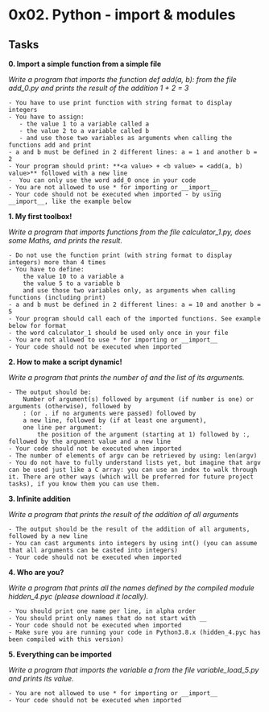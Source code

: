 # 0x02. Python - import & modules

## Tasks

**0. Import a simple function from a simple file**

*Write a program that imports the function def add(a, b): from the file add_0.py and prints the result of the addition 1 + 2 = 3*

    - You have to use print function with string format to display integers
    - You have to assign:
       - the value 1 to a variable called a
       - the value 2 to a variable called b
       - and use those two variables as arguments when calling the functions add and print
    - a and b must be defined in 2 different lines: a = 1 and another b = 2
    - Your program should print: **<a value> + <b value> = <add(a, b) value>** followed with a new line
    -  You can only use the word add_0 once in your code
    - You are not allowed to use * for importing or __import__
    - Your code should not be executed when imported - by using __import__, like the example below


**1. My first toolbox!**

*Write a program that imports functions from the file calculator_1.py, does some Maths, and prints the result.*

    - Do not use the function print (with string format to display integers) more than 4 times
    - You have to define:
        the value 10 to a variable a
        the value 5 to a variable b
        and use those two variables only, as arguments when calling functions (including print)
    - a and b must be defined in 2 different lines: a = 10 and another b = 5
    - Your program should call each of the imported functions. See example below for format
    - the word calculator_1 should be used only once in your file
    - You are not allowed to use * for importing or __import__
    - Your code should not be executed when imported


**2. How to make a script dynamic!**

*Write a program that prints the number of and the list of its arguments.*

    - The output should be:
        Number of argument(s) followed by argument (if number is one) or arguments (otherwise), followed by
        : (or . if no arguments were passed) followed by
        a new line, followed by (if at least one argument),
        one line per argument:
            the position of the argument (starting at 1) followed by :, followed by the argument value and a new line
    - Your code should not be executed when imported
    - The number of elements of argv can be retrieved by using: len(argv)
    - You do not have to fully understand lists yet, but imagine that argv can be used just like a C array: you can use an index to walk through it. There are other ways (which will be preferred for future project tasks), if you know them you can use them.



**3. Infinite addition**

*Write a program that prints the result of the addition of all arguments*

    - The output should be the result of the addition of all arguments, followed by a new line
    - You can cast arguments into integers by using int() (you can assume that all arguments can be casted into integers)
    - Your code should not be executed when imported


**4. Who are you?**

*Write a program that prints all the names defined by the compiled module hidden_4.pyc (please download it locally).*

    - You should print one name per line, in alpha order
    - You should print only names that do not start with __
    - Your code should not be executed when imported
    - Make sure you are running your code in Python3.8.x (hidden_4.pyc has been compiled with this version)


**5. Everything can be imported**

*Write a program that imports the variable a from the file variable_load_5.py and prints its value.*

    - You are not allowed to use * for importing or __import__
    - Your code should not be executed when imported

